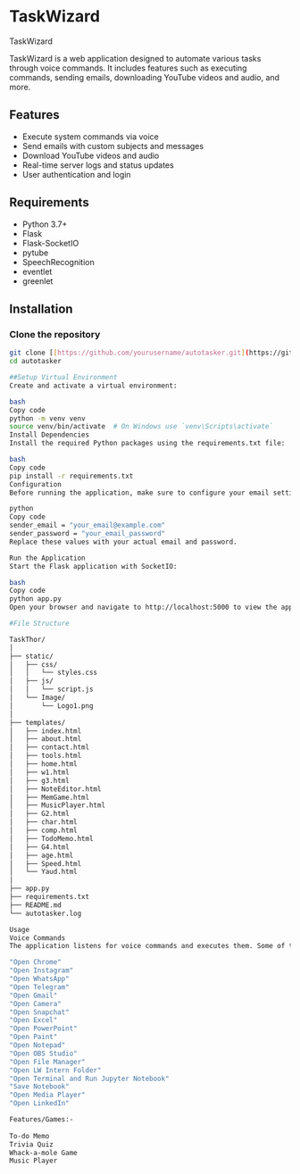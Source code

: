 # TaskWizard
TaskWizard


TaskWizard is a web application designed to automate various tasks through voice commands. It includes features such as executing commands, sending emails, downloading YouTube videos and audio, and more.

## Features

- Execute system commands via voice
- Send emails with custom subjects and messages
- Download YouTube videos and audio
- Real-time server logs and status updates
- User authentication and login

## Requirements

- Python 3.7+
- Flask
- Flask-SocketIO
- pytube
- SpeechRecognition
- eventlet
- greenlet

## Installation

### Clone the repository

```bash
git clone [[https://github.com/yourusername/autotasker.git](https://github.com/Rudra1108/TaskWizard.git)]
cd autotasker

##Setup Virtual Environment
Create and activate a virtual environment:

bash
Copy code
python -m venv venv
source venv/bin/activate  # On Windows use `venv\Scripts\activate`
Install Dependencies
Install the required Python packages using the requirements.txt file:

bash
Copy code
pip install -r requirements.txt
Configuration
Before running the application, make sure to configure your email settings in the send_email function in the app.py file:

python
Copy code
sender_email = "your_email@example.com"
sender_password = "your_email_password"
Replace these values with your actual email and password.

Run the Application
Start the Flask application with SocketIO:

bash
Copy code
python app.py
Open your browser and navigate to http://localhost:5000 to view the application.

#File Structure

TaskThor/
│
├── static/
│   ├── css/
│   │   └── styles.css
│   ├── js/
│   │   └── script.js
│   └── Image/
│       └── Logo1.png
│
├── templates/
│   ├── index.html
│   ├── about.html
│   ├── contact.html
│   ├── tools.html
│   ├── home.html
│   ├── w1.html
│   ├── g3.html
│   ├── NoteEditor.html
│   ├── MemGame.html
│   ├── MusicPlayer.html
│   ├── G2.html
│   ├── char.html
│   ├── comp.html
│   ├── TodoMemo.html
│   ├── G4.html
│   ├── age.html
│   ├── Speed.html
│   └── Yaud.html
│
├── app.py
├── requirements.txt
├── README.md
└── autotasker.log

Usage
Voice Commands
The application listens for voice commands and executes them. Some of the supported commands include:

"Open Chrome"
"Open Instagram"
"Open WhatsApp"
"Open Telegram"
"Open Gmail"
"Open Camera"
"Open Snapchat"
"Open Excel"
"Open PowerPoint"
"Open Paint"
"Open Notepad"
"Open OBS Studio"
"Open File Manager"
"Open LW Intern Folder"
"Open Terminal and Run Jupyter Notebook"
"Save Notebook"
"Open Media Player"
"Open LinkedIn"

Features/Games:-
 
To-do Memo
Trivia Quiz
Whack-a-mole Game
Music Player
